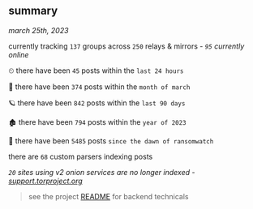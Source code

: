 
## summary
_march 25th, 2023_

currently tracking `137` groups across `250` relays & mirrors - _`95` currently online_

⏲ there have been `45` posts within the `last 24 hours`

🦈 there have been `374` posts within the `month of march`

🪐 there have been `842` posts within the `last 90 days`

🏚 there have been `794` posts within the `year of 2023`

🦕 there have been `5485` posts `since the dawn of ransomwatch`

there are `68` custom parsers indexing posts

_`20` sites using v2 onion services are no longer indexed - [support.torproject.org](https://support.torproject.org/onionservices/v2-deprecation/)_

> see the project [README](https://github.com/joshhighet/ransomwatch#ransomwatch--) for backend technicals
